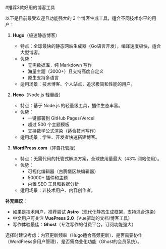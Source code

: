 #推荐3款好用的博客工具

以下是目前最受欢迎且功能强大的 3 个博客生成工具，适合不同技术水平的用户：

1. **Hugo**（极速静态博客）
   - 特点：全球最快的静态网站生成器（Go语言开发），编译速度极快，适合大型博客。
   - 优势：
     - 无需数据库，纯 Markdown 写作
     - 海量主题（3000+）且支持高度自定义
     - 原生支持多语言
   - 适用场景：技术博客、个人站点，追求极简和性能的用户。

2. **Hexo**（Node.js 轻量级）
   - 特点：基于 Node.js 的轻量级工具，插件生态丰富。
   - 优势：
     - 一键部署到 GitHub Pages/Vercel
     - 超过 500 个主题模板
     - 支持数学公式渲染（适合技术写作）
   - 适用场景：学生、开发者快速搭建博客。

3. **WordPress.com**（非自托管版）
   - 特点：无需代码的托管式解决方案，全球使用量最大（43% 网站使用）。
   - 优势：
     - 可视化编辑器（古腾堡区块编辑器）
     - 50000+ 插件和主题
     - 内置 SEO 工具和数据分析
   - 适用场景：非技术用户、内容创作者。

**补充建议**：
- 如果是技术用户，推荐尝试 **Astro**（现代化静态生成框架，支持混合渲染）
- 中文用户可关注 **VuePress 2.0**（Vue驱动的文档/博客工具）
- 写作体验最佳：**Ghost**（专注写作的付费平台，订阅功能强大）

选择时建议考虑：内容更新频率（Hugo适合高频更新）、是否需要协作（WordPress多用户管理）、是否需商业化功能（Ghost的会员系统）。